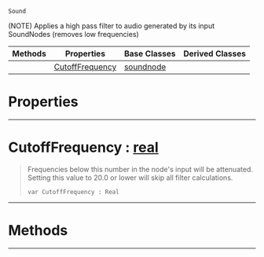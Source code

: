  `Sound`

(NOTE) Applies a high pass filter to audio generated by its input SoundNodes (removes low frequencies)

|Methods|Properties|Base Classes|Derived Classes|
|---|---|---|---|
| |[CutoffFrequency](highpassnode.md#cutofffrequency-zilch-eng)|[soundnode](soundnode.md)| |


 #  Properties


---  
 #  CutoffFrequency : [real](../nada_base_types/real.md)

> Frequencies below this number in the node's input will be attenuated. Setting this value to 20.0 or lower will skip all filter calculations.
> ```TS:Nada
> var CutoffFrequency : Real


---  
 #  Methods


---  
 

 